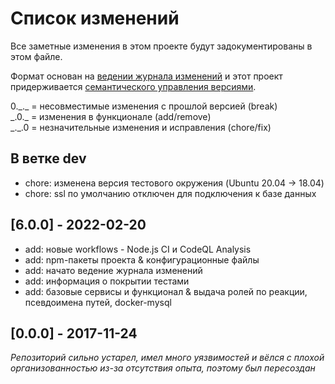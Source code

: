 # Список изменений
Все заметные изменения в этом проекте будут задокументированы в этом файле.

Формат основан на [ведении журнала изменений](https://keepachangelog.com/en/1.0.0/)
и этот проект придерживается [семантического управления версиями](https://semver.org/spec/v2.0.0.html).

0.\_.\_ = несовместимые изменения с прошлой версией (break)  
\_.0.\_ = изменения в функционале (add/remove)  
\_.\_.0 = незначительные изменения и исправления (chore/fix)  

## В ветке dev

- chore: изменена версия тестового окружения (Ubuntu 20.04 -> 18.04)
- chore: ssl по умолчанию отключен для подключения к базе данных

## [6.0.0] - 2022-02-20

- add: новые workflows - Node.js CI и CodeQL Analysis
- add: npm-пакеты проекта & конфигурационные файлы
- add: начато ведение журнала изменений
- add: информация о покрытии тестами
- add: базовые сервисы и функционал & выдача ролей по реакции, псевдоимена путей, docker-mysql

## [0.0.0] - 2017-11-24
*Репозиторий сильно устарел, имел много уязвимостей и вёлся с плохой организованностью из-за отсутствия опыта, поэтому был пересоздан*
